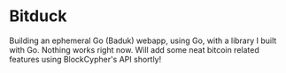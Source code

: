 # Bitduck

Building an ephemeral Go (Baduk) webapp, using Go, with a library I built with Go. Nothing works right now. Will add some neat bitcoin related features using BlockCypher's API shortly!

